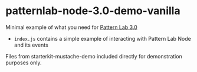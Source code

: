 # patternlab-node-3.0-demo-vanilla
Minimal example of what you need for [Pattern Lab 3.0](https://github.com/pattern-lab/patternlab-node)

* `index.js` contains a simple example of interacting with Pattern Lab Node and its events

Files from starterkit-mustache-demo included  directly for demonstration purposes only.